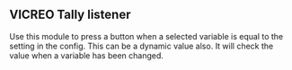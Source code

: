 ## VICREO Tally listener

Use this module to press a button when a selected variable is equal to the setting in the config. This can be a dynamic value also.
It will check the value when a variable has been changed.